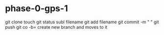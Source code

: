 # phase-0-gps-1
git clone <url>
touch
git status
subl filename
git add filename
git commit -m " "
git push
git co -b= create new branch and moves to it